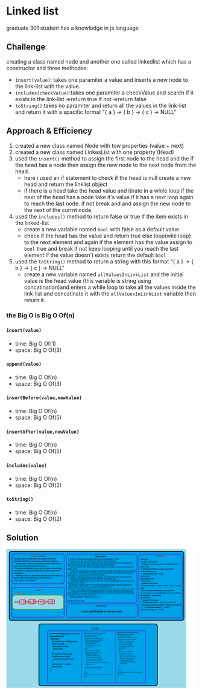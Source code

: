 # Linked list
<!-- Short summary or background information -->
graduate 301 student has a knowlodge in js language
## Challenge
<!-- Description of the challenge -->
creating a class named node and another one called linkedlist which has a constructor and three methodes:
* `insert(value)`: takes one paramiter a value and inserts a new node to the link-list with the value.
* `includes(checkValue)`:takes one paramiter a checkValue and search if it exists in the link-list =>return true if not =>return false
* `toString()`:takes no paramiter and return all the values in the link-list and return it with a spacific format
 "{ a } -> { b } -> { c } -> NULL"
## Approach & Efficiency
<!-- What approach did you take? Why? What is the Big O space/time for this approach? -->
 1. created a new class named Node with tow properties (value + next)
 2. created a new class named LinkesList with one property (Head)
 3. used the `insert()` method to assign the first node to the head and the if the head has a node then assign the new node to the next node from the head.
    * here i used an if statement to check if the head is null create a new head and return the linklist object
    * if there is a head take the head value and itirate in a while loop if the next of the head has a node take it's value if it has a next loop again to reach the last node. if not break and and assign the new node to the next of the currnt node.
 4. used the `includes()` method to return false or true if the item exists in the linked-list
    * create a new variable named `bool` with false as a default value
    * check if the head has the value and return true else loop(wile loop) to the next element and again if the element 
    has the value assign to `bool` true and break if not keep looping until you reach the last element if the value doesn't exists return the default `bool`
 5. used the `toString()` method to return a string with this format "{ a } -> { b } -> { c } -> NULL"
    * create a new variable named `allValuesInLinkList` and the initial value is the head value (this variable is string using concatination)and enters a while loop to take all the values inside the link-list and concatinate it with the 
    `allValuesInLinkList` variable then return it.

### the Big O is Big O Of(n)
#### `insert(value)`
- time: Big O Of(1)
- space: Big O Of(3)
#### `append(value)`
- time: Big O Of(n)
- space: Big O Of(3)
#### `insertBefore(value,newValue)`
- time: Big O Of(n)
- space: Big O Of(5)
#### `insertAfter(value,newValue)`
- time: Big O Of(n)
- space: Big O Of(5)
#### `includes(value)`
- time: Big O Of(n)
- space: Big O Of(2)
#### `toString()`
- time: Big O Of(n)
- space: Big O Of(2)
## Solution
<!-- Embedded whiteboard image -->
![array-reverse](../../assets/linked-list2.png)


